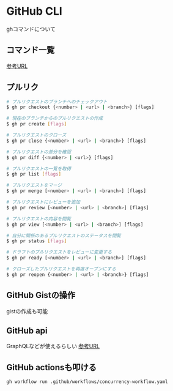 # GitHub CLI

ghコマンドについて

## コマンド一覧
[参考URL](https://qiita.com/ryo2132/items/2a29dd7b1627af064d7b)

## プルリク

```sh
# プルリクエストのブランチへのチェックアウト
$ gh pr checkout {<number> | <url> | <branch>} [flags]

# 現在のブランチからのプルリクエストの作成
$ gh pr create [flags]

# プルリクエストのクローズ
$ gh pr close {<number> | <url> | <branch>} [flags]

# プルリクエストの差分を確認
$ gh pr diff {<number> | <url>} [flags]

# プルリクエストの一覧を取得
$ gh pr list [flags]

# プルリクエストをマージ
$ gh pr merge [<number> | <url> | <branch>] [flags]

# プルリクエストにレビューを追加
$ gh pr review [<number> | <url> | <branch>] [flags]

# プルリクエストの内容を閲覧
$ gh pr view [<number> | <url> | <branch>] [flags]

# 自分に関係のあるプルリクエストのステータスを閲覧
$ gh pr status [flags]

# ドラフトのプルリクエストをレビューに変更する
$ gh pr ready [<number> | <url> | <branch>] [flags]

# クローズしたプルリクエストを再度オープンにする
$ gh pr reopen {<number> | <url> | <branch>} [flags]
```

## GitHub Gistの操作

gistの作成も可能

## GitHub api

GraphQLなどが使えるらしい
[参考URL](https://zenn.dev/hankei6km/articles/manage-cache-in-github-actions)

## GitHub actionsも叩ける

`gh workflow run .github/workflows/concurrency-workflow.yaml`
